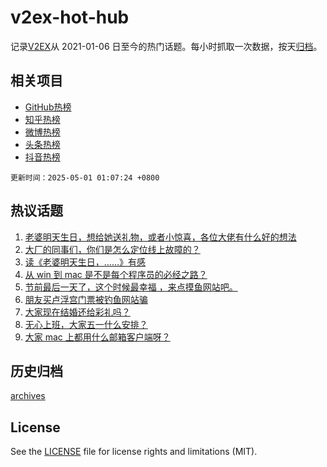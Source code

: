 # v2ex-hot-hub

 记录[V2EX](https://www.v2ex.com/)从 2021-01-06 日至今的热门话题。每小时抓取一次数据，按天[归档](archives)。
 
 ## 相关项目

- [GitHub热榜](https://github.com/it985/github-hot-hub)
- [知乎热榜](https://github.com/it985/zhihu-hot-hub)
- [微博热榜](https://github.com/it985/weibo-hot-hub)
- [头条热榜](https://github.com/it985/toutiao-hot-hub)
- [抖音热榜](https://github.com/it985/douyin-hot-hub)


 `更新时间：2025-05-01 01:07:24 +0800`

## 热议话题

1. [老婆明天生日，想给她送礼物，或者小惊喜，各位大佬有什么好的想法](https://www.v2ex.com/t/1129050)
1. [大厂的同事们，你们是怎么定位线上故障的？](https://www.v2ex.com/t/1129060)
1. [读《老婆明天生日，……》有感](https://www.v2ex.com/t/1129136)
1. [从 win 到 mac 是不是每个程序员的必经之路？](https://www.v2ex.com/t/1129027)
1. [节前最后一天了，这个时候最幸福 ，来点摸鱼网站吧。](https://www.v2ex.com/t/1129037)
1. [朋友买卢浮宫门票被钓鱼网站骗](https://www.v2ex.com/t/1129157)
1. [大家现在结婚还给彩礼吗？](https://www.v2ex.com/t/1129108)
1. [无心上班，大家五一什么安排？](https://www.v2ex.com/t/1129143)
1. [大家 mac 上都用什么邮箱客户端呀？](https://www.v2ex.com/t/1129102)

## 历史归档

[archives](archives)

## License

See the [LICENSE](LICENSE) file for license rights and limitations (MIT).
